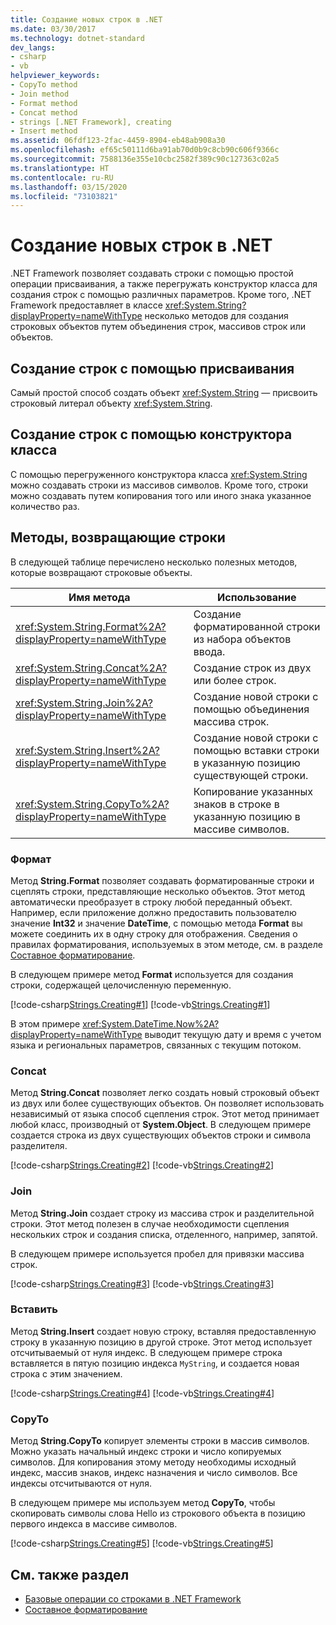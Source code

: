 ```yaml
---
title: Создание новых строк в .NET
ms.date: 03/30/2017
ms.technology: dotnet-standard
dev_langs:
- csharp
- vb
helpviewer_keywords:
- CopyTo method
- Join method
- Format method
- Concat method
- strings [.NET Framework], creating
- Insert method
ms.assetid: 06fdf123-2fac-4459-8904-eb48ab908a30
ms.openlocfilehash: ef65c50111d6ba91ab70d0b9c8cb90c606f9366c
ms.sourcegitcommit: 7588136e355e10cbc2582f389c90c127363c02a5
ms.translationtype: HT
ms.contentlocale: ru-RU
ms.lasthandoff: 03/15/2020
ms.locfileid: "73103821"
---
```

# <a name="creating-new-strings-in-net"></a>Создание новых строк в .NET
.NET Framework позволяет создавать строки с помощью простой операции присваивания, а также перегружать конструктор класса для создания строк с помощью различных параметров. Кроме того, .NET Framework предоставляет в классе <xref:System.String?displayProperty=nameWithType> несколько методов для создания строковых объектов путем объединения строк, массивов строк или объектов.  
  
## <a name="creating-strings-using-assignment"></a>Создание строк с помощью присваивания  
 Самый простой способ создать объект <xref:System.String> — присвоить строковый литерал объекту <xref:System.String>.  
  
## <a name="creating-strings-using-a-class-constructor"></a>Создание строк с помощью конструктора класса  
 С помощью перегруженного конструктора класса <xref:System.String> можно создавать строки из массивов символов. Кроме того, строки можно создавать путем копирования того или иного знака указанное количество раз.  
  
## <a name="methods-that-return-strings"></a>Методы, возвращающие строки  
 В следующей таблице перечислено несколько полезных методов, которые возвращают строковые объекты.  
  
|Имя метода|Использование|  
|-----------------|---------|  
|<xref:System.String.Format%2A?displayProperty=nameWithType>|Создание форматированной строки из набора объектов ввода.|  
|<xref:System.String.Concat%2A?displayProperty=nameWithType>|Создание строк из двух или более строк.|  
|<xref:System.String.Join%2A?displayProperty=nameWithType>|Создание новой строки с помощью объединения массива строк.|  
|<xref:System.String.Insert%2A?displayProperty=nameWithType>|Создание новой строки с помощью вставки строки в указанную позицию существующей строки.|  
|<xref:System.String.CopyTo%2A?displayProperty=nameWithType>|Копирование указанных знаков в строке в указанную позицию в массиве символов.|  
  
### <a name="format"></a>Формат  
 Метод **String.Format** позволяет создавать форматированные строки и сцеплять строки, представляющие несколько объектов. Этот метод автоматически преобразует в строку любой переданный объект. Например, если приложение должно предоставить пользователю значение **Int32** и значение **DateTime**, с помощью метода **Format** вы можете соединить их в одну строку для отображения. Сведения о правилах форматирования, используемых в этом методе, см. в разделе [Составное форматирование](../../../docs/standard/base-types/composite-formatting.md).  
  
 В следующем примере метод **Format** используется для создания строки, содержащей целочисленную переменную.  
  
 [!code-csharp[Strings.Creating#1](../../../samples/snippets/csharp/VS_Snippets_CLR/Strings.Creating/cs/Example.cs#1)]
 [!code-vb[Strings.Creating#1](../../../samples/snippets/visualbasic/VS_Snippets_CLR/Strings.Creating/vb/Example.vb#1)]  
  
 В этом примере <xref:System.DateTime.Now%2A?displayProperty=nameWithType> выводит текущую дату и время с учетом языка и региональных параметров, связанных с текущим потоком.  
  
### <a name="concat"></a>Concat  
 Метод **String.Concat** позволяет легко создать новый строковый объект из двух или более существующих объектов. Он позволяет использовать независимый от языка способ сцепления строк. Этот метод принимает любой класс, производный от **System.Object**. В следующем примере создается строка из двух существующих объектов строки и символа разделителя.  
  
 [!code-csharp[Strings.Creating#2](../../../samples/snippets/csharp/VS_Snippets_CLR/Strings.Creating/cs/Example.cs#2)]
 [!code-vb[Strings.Creating#2](../../../samples/snippets/visualbasic/VS_Snippets_CLR/Strings.Creating/vb/Example.vb#2)]  
  
### <a name="join"></a>Join  
 Метод **String.Join** создает строку из массива строк и разделительной строки. Этот метод полезен в случае необходимости сцепления нескольких строк и создания списка, отделенного, например, запятой.  
  
 В следующем примере используется пробел для привязки массива строк.  
  
 [!code-csharp[Strings.Creating#3](../../../samples/snippets/csharp/VS_Snippets_CLR/Strings.Creating/cs/Example.cs#3)]
 [!code-vb[Strings.Creating#3](../../../samples/snippets/visualbasic/VS_Snippets_CLR/Strings.Creating/vb/Example.vb#3)]  
  
### <a name="insert"></a>Вставить  
 Метод **String.Insert** создает новую строку, вставляя предоставленную строку в указанную позицию в другой строке. Этот метод использует отсчитываемый от нуля индекс. В следующем примере строка вставляется в пятую позицию индекса `MyString`, и создается новая строка с этим значением.  
  
 [!code-csharp[Strings.Creating#4](../../../samples/snippets/csharp/VS_Snippets_CLR/Strings.Creating/cs/Example.cs#4)]
 [!code-vb[Strings.Creating#4](../../../samples/snippets/visualbasic/VS_Snippets_CLR/Strings.Creating/vb/Example.vb#4)]  
  
### <a name="copyto"></a>CopyTo  
 Метод **String.CopyTo** копирует элементы строки в массив символов. Можно указать начальный индекс строки и число копируемых символов. Для копирования этому методу необходимы исходный индекс, массив знаков, индекс назначения и число символов. Все индексы отсчитываются от нуля.  
  
 В следующем примере мы используем метод **CopyTo**, чтобы скопировать символы слова Hello из строкового объекта в позицию первого индекса в массиве символов.  
  
 [!code-csharp[Strings.Creating#5](../../../samples/snippets/csharp/VS_Snippets_CLR/Strings.Creating/cs/Example.cs#5)]
 [!code-vb[Strings.Creating#5](../../../samples/snippets/visualbasic/VS_Snippets_CLR/Strings.Creating/vb/Example.vb#5)]  
  
## <a name="see-also"></a>См. также раздел

- [Базовые операции со строками в .NET Framework](../../../docs/standard/base-types/basic-string-operations.md)
- [Составное форматирование](../../../docs/standard/base-types/composite-formatting.md)
